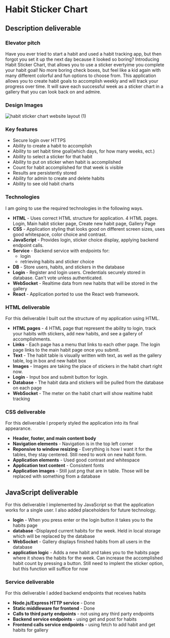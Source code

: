 
# Habit Sticker Chart

## Description deliverable

### Elevator pitch

Have you ever tried to start a habit and used a habit tracking app, but then forgot you set it up the next day because it looked so boring? Introducing Habit Sticker Chart, that allows you to use a sticker evertyime you complete your habit goal! No more boring check boxes, but feel like a kid again with many different colorful and fun options to choose from. This application allows you to create habit goals to accomplish weekly and will track your progress over time. It will save each successful week as a sticker chart in a gallery that you can look back on and admire.

### Design Images

![habit sticker chart website layout (1)](https://github.com/julesrouth/startup/assets/99697554/5eadfaa6-3f57-4121-8689-745829fe351b)


### Key features

-   Secure login over HTTPS
-   Ability to create a habit to accomplish
-   Ability to set habit time goal(which days, for how many weeks, ect.)
-   Ability to select a sticker for that habit
-   Ability to put on sticker when habit is accomplished
-   Count for habit accomplished for that week is visible
-   Results are persistently stored
-   Ability for admin to create and delete habits
-  Ability to see old habit charts

### Technologies

I am going to use the required technologies in the following ways.

-   **HTML**  - Uses correct HTML structure for application. 4 HTML pages. Login, Main habit sticker page, Create new habit page, Gallery Page
-   **CSS**  - Application styling that looks good on different screen sizes, uses good whitespace, color choice and contrast.
-   **JavaScript**  - Provides login, sticker choice display, applying backend endpoint calls.
-   **Service**  - Backend service with endpoints for:
    -   login
    -   retrieving habits and sticker choice
-   **DB**  - Store users, habits, and stickers in the database
-   **Login**  - Register and login users. Credentials securely stored in database. Can't vote unless authenticated.
-   **WebSocket**  - Realtime data from new habits that will be stored in the gallery
-   **React**  - Application ported to use the React web framework.

### HTML deliverable
For this deliverable I built out the structure of my application using HTML.

-    **HTML pages** - 4 HTML page that represent the ability to login, track your habits with stickers, add new habits, and see a gallery of accomplishments.
-    **Links** - Each page has a menu that links to each other page. The login page links to the main habit page once you submit.
-    **Text** - The habit table is visually written with text, as well as the gallery table, log in box and new habit box
-    **Images** - Images are taking the place of stickers in the habit chart right now.
-    **Login** - Input box and submit button for login.
-    **Database** - The habit data and stickers will be pulled from the database on each page
-    **WebSocket** - The meter on the habit chart will show realtime habit tracking

### CSS deliverable
For this deliverable I properly styled the application into its final appearance.

-    **Header, footer, and main content body**
-    **Navigation elements** - Navigation is in the top left corner
-    **Reponsive to window resizing** - Everything is how I want it for the tables, they stay centered. Still need to work on new habit form.
-    **Application elements** - Used good contrast and whitespace
-    **Application text content** - Consistent fonts
-    **Application images** - Still just png that are in table. Those will be replaced with something from a database
## JavaScript deliverable

For this deliverable I implemented by JavaScript so that the application works for a single user. I also added placeholders for future technology.

- **login** - When you press enter or the login button it takes you to the habits page
- **database** -Displayed current habits for the week. Held in local storage which will be replaced by the database
- **WebSocket** - Gallery displays finished habits from all users in the database
- **application logic** - Adds a new habit and takes you to the habits page where it shows the habits for the week. Can increase the accomplished habit count by pressing a button. Still need to implent the sticker option, but this function will suffice for now

### Service deliverable

For this deliverable I added backend endpoints that receives habits

- **Node.js/Express HTTP service** - Done
- **Static middleware for frontend** - Done
- **Calls to third party endpoints** - not using any third party endpoints
- **Backend service endpoints** - using get and post for habits
- **Frontend calls service endpoints** - using fetch to add habit and get habits for gallery

